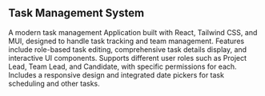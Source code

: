 ## Task Management System

A modern task management Application built with React, Tailwind CSS, and MUI, designed to handle task tracking and team management. Features include role-based task editing, comprehensive task details display, and interactive UI components. Supports different user roles such as Project Lead, Team Lead, and Candidate, with specific permissions for each. Includes a responsive design and integrated date pickers for task scheduling and other tasks.
